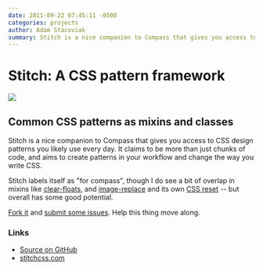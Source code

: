 ```yaml
---
date: 2011-09-22 07:45:11 -0500
categories: projects
author: Adam Stacoviak
summary: Stitch is a nice companion to Compass that gives you access to CSS design patterns you likely use every day.
---
```


# Stitch: A CSS pattern framework

<a href="http://stitchcss.com/"><img src="/attachments/stitch-css.png" /></a>

## Common CSS patterns as mixins and classes

Stitch is a nice companion to Compass that gives you access to CSS design patterns you likely use every day. It claims to be more than just chunks of code, and aims to create patterns in your workflow and change the way you write CSS.

Stitch labels itself as "for compass", though I do see a bit of overlap in mixins like [clear-floats](https://github.com/anthonyshort/stitch-css/blob/master/stylesheets/stitch/patterns/layout/_clear-floats.scss), and [image-replace](https://github.com/anthonyshort/stitch-css/blob/master/stylesheets/stitch/patterns/images/_image-replace.scss) and its own [CSS reset](https://github.com/anthonyshort/stitch-css/blob/master/stylesheets/stitch/_reset.scss) -- but overall has some good potential.

[Fork it](https://github.com/anthonyshort/stitch-css) and [submit some issues](https://github.com/anthonyshort/stitch-css/issues). Help this thing move along.

### Links

* [Source on GitHub](https://github.com/anthonyshort/stitch-css)
* [stitchcss.com](http://stitchcss.com/)
